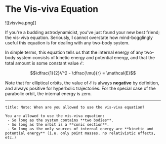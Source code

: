 # The Vis-viva Equation
![[visviva.png]]

If you're a budding astrodynamicist, you've just found your new best friend; the vis-viva equation. Seriously, I cannot overstate how mind-bogglingly useful this equation is for dealing with any two-body system.

In simple terms, this equation tells us that the internal energy of any two-body system consists of kinetic energy and potential energy, and that the total amount is some constant value $\mathcal{E}$:

$$\dfrac{1}{2}V^2 - \dfrac{\mu}{r} = \mathcal{E}$$

Note that for elliptical orbits, the value of $\mathcal{E}$ is always **negative** by definition, and always positive for hyperbolic trajectories. For the special case of the parabolic orbit, the internal energy is zero.

___

```ad-note
title: Note: When are you allowed to use the vis-viva equation?

You are allowed to use the vis-viva equation:
 - So long as the system contains **two bodies**.
 - So long as the orbit is a **conic section**.
 - So long as the only sources of internal energy are **kinetic and potential energy** (i.e. only point masses, no relativistic effects, etc.)

```